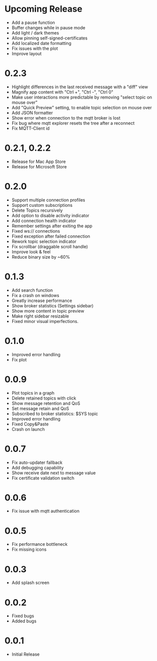 # Upcoming Release

  - Add a pause function
  - Buffer changes while in pause mode
  - Add light / dark themes
  - Allow pinning self-signed-certificates
  - Add localized date formatting
  - Fix issues with the plot
  - Improve layout

# 0.2.3

  - Highlight differences in the last received message with a "diff" view
  - Magnify app content with "Ctrl +", "Ctrl -", "Ctrl 0"
  - Make user interactions more predictable by removing "select topic on mouse over"
  - Add "Quick Preview" setting, to enable topic selection on mouse over
  - Add JSON formatter
  - Show error when connection to the mqtt broker is lost
  - Fix bug where mqtt explorer resets the tree after a reconnect
  - Fix MQTT-Client id

# 0.2.1, 0.2.2
  - Release for Mac App Store
  - Release for Microsoft Store

# 0.2.0

  - Support multiple connection profiles
  - Support custom subscriptions
  - Delete Topics recursively
  - Add option to disable activity indicator
  - Add connection health indicator
  - Remember settings after exiting the app
  - Fixed ws:// connections
  - Fixed exception after failed connection
  - Rework topic selection indicator
  - Fix scrollbar (draggable scroll handle)
  - Improve look & feel
  - Reduce binary size by ~60%

# 0.1.3

  - Add search function
  - Fix a crash on windows
  - Greatly increase performance
  - Show broker statistics (Settings sidebar)
  - Show more content in topic preview
  - Make right sidebar resizable
  - Fixed minor visual imperfections.

# 0.1.0

  - Improved error handling  
  - Fix plot

# 0.0.9

  - Plot topics in a graph 
  - Delete retained topics with click 
  - Show message retention and QoS
  - Set message retain and QoS
  - Subscribed to broker statistics: $SYS topic
  - Improved error handling  
  - Fixed Copy&Paste 
  - Crash on launch 

# 0.0.7

  - Fix auto-updater fallback
  - Add debugging capability
  - Show receive date next to message value
  - Fix certificate validation switch

# 0.0.6

  - Fix issue with mqtt authentication

# 0.0.5
  - Fix performance bottleneck
  - Fix missing icons

# 0.0.3
  - Add splash screen

# 0.0.2
  - Fixed bugs
  - Added bugs

# 0.0.1
  - Initial Release
